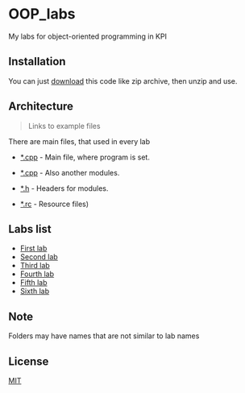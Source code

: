 # OOP_labs

My labs for object-oriented programming in KPI

## Installation

You can just [download](https://github.com/mezgoodle/OOP_labs/archive/master.zip) this code like zip archive, then unzip and use.

## Architecture

> Links to example files

There are main files, that used in every lab

* [*.cpp](https://github.com/mezgoodle/OOP_labs/blob/master/Lab1/Lab1/Lab1.cpp) - Main file, where program is set.

* [*.cpp](https://github.com/mezgoodle/OOP_labs/blob/master/Lab1/Lab1/module1.cpp) - Also another modules.

* [*.h](https://github.com/mezgoodle/OOP_labs/blob/master/Lab1/Lab1/module1.h) - Headers for modules.

* [*.rc](https://github.com/mezgoodle/OOP_labs/blob/master/Lab1/Lab1/module1.rc) - Resource files)


## Labs list

* [First lab](https://github.com/mezgoodle/OOP_labs/tree/master/Lab1)
* [Second lab](https://github.com/mezgoodle/OOP_labs/tree/master/Lab2)
* [Third lab](https://github.com/mezgoodle/OOP_labs/tree/master/Lab3)
* [Fourth lab](https://github.com/mezgoodle/OOP_labs/tree/master/Lab4)
* [Fifth lab](https://github.com/mezgoodle/OOP_labs/tree/master/Lab5)
* [Sixth lab](https://github.com/mezgoodle/OOP_labs/tree/master/Lab6)

## Note

Folders may have names that are not similar to lab names

## License
[MIT](https://choosealicense.com/licenses/mit/)
